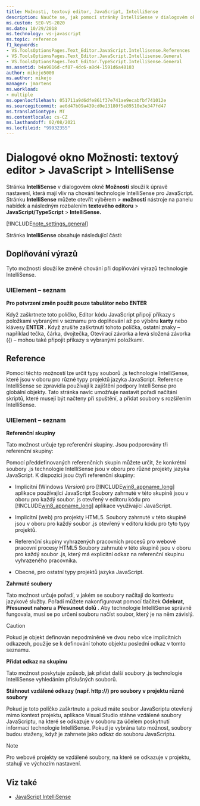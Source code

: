 ```yaml
---
title: Možnosti, textový editor, JavaScript, IntelliSense
description: Naučte se, jak pomocí stránky IntelliSense v dialogovém okně Možnosti upravit nastavení, která mají vliv na chování technologie IntelliSense pro JavaScript.
ms.custom: SEO-VS-2020
ms.date: 10/29/2018
ms.technology: vs-javascript
ms.topic: reference
f1_keywords:
- VS.ToolsOptionsPages.Text_Editor.JavaScript.Intellisense.References
- VS.ToolsOptionsPages.Text_Editor.JavaScript.Intellisense.General
- VS.ToolsOptionsPages.Text_Editor.TypeScript.IntelliSense.General
ms.assetid: b4a9816d-cf87-4dc6-a8d4-1591d6a48103
author: mikejo5000
ms.author: mikejo
manager: jmartens
ms.workload:
- multiple
ms.openlocfilehash: 051711a9d6dfe861f37e741ae9ecabfbf741012e
ms.sourcegitcommit: ae6d47b09a439cd0e13180f5e89510e3e347fd47
ms.translationtype: MT
ms.contentlocale: cs-CZ
ms.lasthandoff: 02/08/2021
ms.locfileid: "99932355"
---
```

# <a name="options-dialog-box-text-editor--javascript--intellisense"></a>Dialogové okno Možnosti: textový editor \> JavaScript \> IntelliSense

Stránka **IntelliSense** v dialogovém okně **Možnosti** slouží k úpravě nastavení, která mají vliv na chování technologie IntelliSense pro JavaScript. Stránku **IntelliSense** můžete otevřít výběrem   >  **možností** nástroje na panelu nabídek a následným rozbalením **textového editoru**  >  **JavaScript/TypeScript**  >  **IntelliSense.**

[!INCLUDE[note_settings_general](../../data-tools/includes/note_settings_general_md.md)]

Stránka **IntelliSense** obsahuje následující části:

## <a name="statement-completion"></a>Doplňování výrazů

Tyto možnosti slouží ke změně chování při doplňování výrazů technologie IntelliSense.

### <a name="uielement-list"></a>UIElement – seznam

**Pro potvrzení změn použít pouze tabulátor nebo ENTER**

Když zaškrtnete toto políčko, Editor kódu JavaScript připojí příkazy s položkami vybranými v seznamu pro doplňování až po výběru **karty** nebo klávesy **ENTER** . Když zrušíte zaškrtnutí tohoto políčka, ostatní znaky – například tečka, čárka, dvojtečka, Otevírací závorka a levá složená závorka ({) – mohou také připojit příkazy s vybranými položkami.

## <a name="references"></a>Reference

Pomocí těchto možností lze určit typy souborů .js technologie IntelliSense, které jsou v oboru pro různé typy projektů jazyka JavaScript. Reference IntelliSense se zpravidla používají k zajištění podpory IntelliSense pro globální objekty. Tato stránka navíc umožňuje nastavit pořadí načítání skriptů, které musejí být načteny při spuštění, a přidat soubory s rozšířením IntelliSense.

### <a name="uielement-list"></a>UIElement – seznam

**Referenční skupiny**

Tato možnost určuje typ referenční skupiny. Jsou podporovány tři referenční skupiny:

Pomocí předdefinovaných referenčních skupin můžete určit, že konkrétní soubory .js technologie IntelliSense jsou v oboru pro různé projekty jazyka JavaScript. K dispozici jsou čtyři referenční skupiny:

- Implicitní (Windows *Version*) pro [!INCLUDE[win8_appname_long](../../debugger/includes/win8_appname_long_md.md)] aplikace používající JavaScript Soubory zahrnuté v této skupině jsou v oboru pro každý soubor. js otevřený v editoru kódu pro [!INCLUDE[win8_appname_long](../../debugger/includes/win8_appname_long_md.md)] aplikace využívající JavaScript.

- Implicitní (web) pro projekty HTML5. Soubory zahrnuté v této skupině jsou v oboru pro každý soubor .js otevřený v editoru kódu pro tyto typy projektů.

- Referenční skupiny vyhrazených pracovních procesů pro webové pracovní procesy HTML5 Soubory zahrnuté v této skupině jsou v oboru pro každý soubor .js, který má explicitní odkaz na referenční skupinu vyhrazeného pracovníka.

- Obecné, pro ostatní typy projektů jazyka JavaScript.

**Zahrnuté soubory**

Tato možnost určuje pořadí, v jakém se soubory načítají do kontextu jazykové služby. Pořadí můžete nakonfigurovat pomocí tlačítek **Odebrat**, **Přesunout nahoru** a **Přesunout dolů** . Aby technologie IntelliSense správně fungovala, musí se po určení souboru načíst soubor, který je na něm závislý.

> [!CAUTION]
> Pokud je objekt definován nepodmíněně ve dvou nebo více implicitních odkazech, použije se k definování tohoto objektu poslední odkaz v tomto seznamu.

**Přidat odkaz na skupinu**

Tato možnost poskytuje způsob, jak přidat další soubory .js technologie IntelliSense vyhledáním příslušných souborů.

**Stáhnout vzdálené odkazy (např. http://) pro soubory v projektu různé soubory**

Pokud je toto políčko zaškrtnuto a pokud máte soubor JavaScriptu otevřený mimo kontext projektu, aplikace Visual Studio stáhne vzdálené soubory JavaScriptu, na které se odkazuje v souboru za účelem poskytnutí informací technologie IntelliSense. Pokud je vybrána tato možnost, soubory budou staženy, když je zahrnete jako odkaz do souboru JavaScriptu.

> [!NOTE]
> Pro webové projekty se vzdálené soubory, na které se odkazuje v projektu, stahují ve výchozím nastavení.

## <a name="see-also"></a>Viz také

- [JavaScript IntelliSense](../../ide/javascript-intellisense.md)
